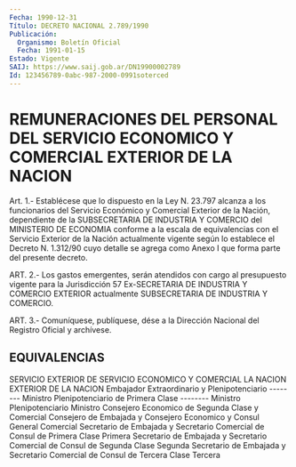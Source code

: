 ```yaml
---
Fecha: 1990-12-31
Título: DECRETO NACIONAL 2.789/1990
Publicación:
  Organismo: Boletín Oficial
  Fecha: 1991-01-15
Estado: Vigente
SAIJ: https://www.saij.gob.ar/DN19900002789
Id: 123456789-0abc-987-2000-0991soterced
---
```

# REMUNERACIONES DEL PERSONAL DEL SERVICIO ECONOMICO Y COMERCIAL EXTERIOR DE LA NACION

<a id="1"></a>
Art.  1.-  Establécese  que  lo  dispuesto en la Ley N. 23.797 alcanza  a  los  funcionarios del Servicio  Económico  y  Comercial Exterior  de  la  Nación,    dependiente  de  la  SUBSECRETARIA  DE INDUSTRIA  Y COMERCIO del MINISTERIO  DE  ECONOMIA  conforme  a  la escala de equivalencias  con  el  Servicio  Exterior  de  la Nación actualmente vigente según lo establece el Decreto N. 1.312/90  cuyo detalle  se  agrega  como  Anexo  I  que  forma  parte del presente decreto.

<a id="2"></a>
ART.  2.-  Los gastos emergentes, serán atendidos con cargo al presupuesto  vigente  para  la  Jurisdicción  57  Ex-SECRETARIA  DE INDUSTRIA  Y  COMERCIO    EXTERIOR   actualmente  SUBSECRETARIA  DE INDUSTRIA Y COMERCIO.

<a id="3"></a>
ART. 3.- Comuníquese, publíquese, dése a la Dirección Nacional del Registro Oficial y archívese.

## EQUIVALENCIAS

<a id="1"></a>
SERVICIO EXTERIOR DE          SERVICIO ECONOMICO Y COMERCIAL LA NACION                       EXTERIOR DE LA NACION Embajador Extraordinario y Plenipotenciario                    -------- Ministro Plenipotenciario de Primera Clase                      -------- Ministro Plenipotenciario      Ministro Consejero Economico de Segunda Clase               y Comercial Consejero de Embajada y        Consejero Economico y Consul General                 Comercial Secretario de Embajada y       Secretario Comercial de Consul de Primera Clase        Primera Secretario de Embajada y       Secretario Comercial de Consul de Segunda Clase        Segunda Secretario de Embajada y       Secretario Comercial de Consul  de  Tercera Clase        Tercera